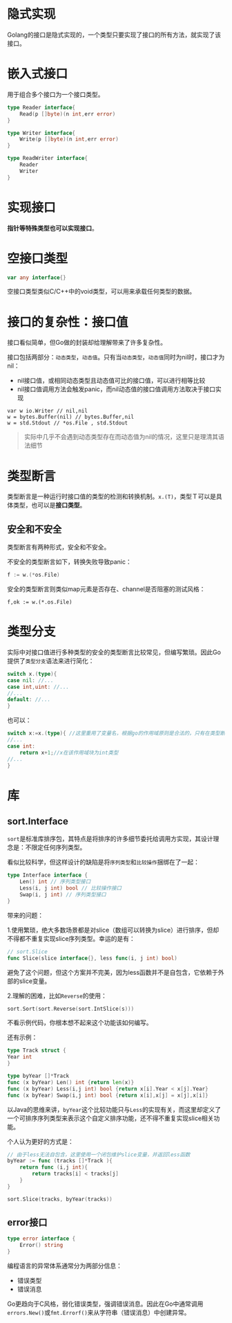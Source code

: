 # 隐式实现

Golang的接口是隐式实现的，一个类型只要实现了接口的所有方法，就实现了该接口。

# 嵌入式接口

用于组合多个接口为一个接口类型。

```go
type Reader interface{
    Read(p []byte)(n int,err error)
}

type Writer interface{
    Write(p []byte)(n int,err error)
}

type ReadWriter interface{
    Reader
    Writer
}
```

# 实现接口

**指针等特殊类型也可以实现接口**。

# 空接口类型

```go
var any interface{}
```

空接口类型类似C/C++中的void类型，可以用来承载任何类型的数据。

# 接口的复杂性：接口值

接口看似简单，但Go做的封装却给理解带来了许多复杂性。

接口包括两部分：`动态类型`，`动态值`。只有当`动态类型`，`动态值`同时为nil时，接口才为nil：

- nil接口值，或相同动态类型且动态值可比的接口值，可以进行相等比较
- nil接口值调用方法会触发panic，而nil动态值的接口值调用方法取决于接口实现

```
var w io.Writer // nil,nil
w = bytes.Buffer(nil) // bytes.Buffer,nil
w = std.Stdout // *os.File , std.Stdout
```

>实际中几乎不会遇到动态类型存在而动态值为nil的情况，这里只是理清其语法细节

# 类型断言

类型断言是一种运行时接口值的类型的检测和转换机制。`x.(T)`，类型Ｔ可以是具体类型，也可以是**接口类型**。

## 安全和不安全

类型断言有两种形式，安全和不安全。

不安全的类型断言如下，转换失败导致panic：

```go
f := w.(*os.File)
```

安全的类型断言则类似map元素是否存在、channel是否阻塞的测试风格：

```
f,ok := w.(*.os.File)
```

# 类型分支

实际中对接口值进行多种类型的安全的类型断言比较常见，但编写繁琐。因此Go提供了`类型分支`语法来进行简化：

```go
switch x.(type){
case nil: //...
case int,uint: //...
//...
default: //...
}
```

也可以：

```go
switch x:=x.(type){ //这里重用了变量名，根据go的作用域原则是合法的，只有在类型断言／分支中比较常见
//...
case int:
    return x+1;//x在该作用域块为int类型
//...
}
```

# 库

## sort.Interface

`sort`是标准库排序包，其特点是将排序的许多细节委托给调用方实现，其设计理念是：不限定任何序列类型。

看似比较科学，但这样设计的缺陷是将`序列类型`和`比较操作`捆绑在了一起：

```go
type Interface interface {
    Len() int // 序列类型接口
    Less(i, j int) bool // 比较操作接口
    Swap(i, j int) // 序列类型接口
}
```

带来的问题：

1.使用繁琐，绝大多数场景都是对slice（数组可以转换为slice）进行排序，但却不得都不重复实现slice序列类型。幸运的是有：

```go
// sort.Slice
func Slice(slice interface{}, less func(i, j int) bool)
```

避免了这个问题，但这个方案并不完美，因为less函数并不是自包含，它依赖于外部的slice变量。

2.理解的困难，比如`Reverse`的使用：

```go
sort.Sort(sort.Reverse(sort.IntSlice(s)))
```

不看示例代码，你根本想不起来这个功能该如何编写。

还有示例：

```go
type Track struct {
Year int
}

type byYear []*Track
func (x byYear) Len() int {return len(x)}
func (x byYear) Less(i,j int) bool {return x[i].Year < x[j].Year}
func (x byYear) Swap(i,j int) bool {return x[i],x[j] = x[j],x[i]}
```

以Java的思维来讲，`byYear`这个比较功能只与`Less`的实现有关，而这里却定义了一个可排序序列类型来表示这个自定义排序功能，还不得不重复实现slice相关功能。

个人认为更好的方式是：
```go
// 由于less无法自包含，这里使用一个闭包维护slice变量，并返回less函数
byYear := func (tracks []*Track ){
    return func (i,j int){
        return tracks[i] < tracks[j]
    }
}

sort.Slice(tracks, byYear(tracks))
```

## error接口

```go
type error interface {
    Error() string
}
```

编程语言的异常体系通常分为两部分信息：

- 错误类型
- 错误消息

Go更趋向于C风格，弱化错误类型，强调错误消息。因此在Go中通常调用`errors.New()`或`fmt.Errorf()`来从字符串（错误消息）中创建异常。
